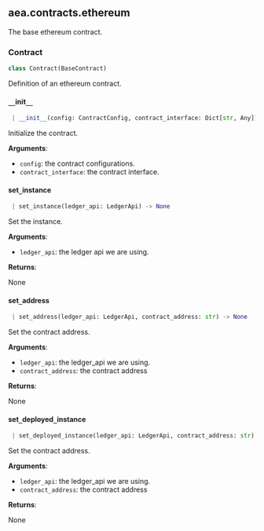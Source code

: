 <a name=".aea.contracts.ethereum"></a>
## aea.contracts.ethereum

The base ethereum contract.

<a name=".aea.contracts.ethereum.Contract"></a>
### Contract

```python
class Contract(BaseContract)
```

Definition of an ethereum contract.

<a name=".aea.contracts.ethereum.Contract.__init__"></a>
#### `__`init`__`

```python
 | __init__(config: ContractConfig, contract_interface: Dict[str, Any])
```

Initialize the contract.

**Arguments**:

- `config`: the contract configurations.
- `contract_interface`: the contract interface.

<a name=".aea.contracts.ethereum.Contract.set_instance"></a>
#### set`_`instance

```python
 | set_instance(ledger_api: LedgerApi) -> None
```

Set the instance.

**Arguments**:

- `ledger_api`: the ledger api we are using.

**Returns**:

None

<a name=".aea.contracts.ethereum.Contract.set_address"></a>
#### set`_`address

```python
 | set_address(ledger_api: LedgerApi, contract_address: str) -> None
```

Set the contract address.

**Arguments**:

- `ledger_api`: the ledger_api we are using.
- `contract_address`: the contract address

**Returns**:

None

<a name=".aea.contracts.ethereum.Contract.set_deployed_instance"></a>
#### set`_`deployed`_`instance

```python
 | set_deployed_instance(ledger_api: LedgerApi, contract_address: str) -> None
```

Set the contract address.

**Arguments**:

- `ledger_api`: the ledger_api we are using.
- `contract_address`: the contract address

**Returns**:

None


